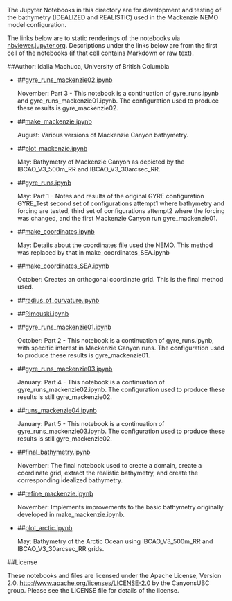 The Jupyter Notebooks in this directory are for development and testing of
the bathymetry (IDEALIZED and REALISTIC) used in the Mackenzie NEMO model configuration.

The links below are to static renderings of the notebooks via
[nbviewer.jupyter.org](http://nbviewer.jupyter.org/).
Descriptions under the links below are from the first cell of the notebooks
(if that cell contains Markdown or raw text).

##Author: Idalia Machuca, University of British Columbia

* ##[gyre_runs_mackenzie02.ipynb](http://nbviewer.jupyter.org/urls/bitbucket.org/CanyonsUBC/mackenzie_canyon/raw/tip/bathymetry/notebooks/gyre_runs_mackenzie02.ipynb)  
    
    November: Part 3 - This notebook is a continuation of gyre_runs.ipynb and gyre_runs_mackenzie01.ipynb. The configuration used to produce these results is gyre_mackenzie02.  
    
* ##[make_mackenzie.ipynb](http://nbviewer.jupyter.org/urls/bitbucket.org/CanyonsUBC/mackenzie_canyon/raw/tip/bathymetry/notebooks/make_mackenzie.ipynb)  
    
    August: Various versions of Mackenzie Canyon bathymetry.  

* ##[plot_mackenzie.ipynb](http://nbviewer.jupyter.org/urls/bitbucket.org/CanyonsUBC/mackenzie_canyon/raw/tip/bathymetry/notebooks/plot_mackenzie.ipynb)  
    
    May: Bathymetry of Mackenzie Canyon as depicted by the IBCAO_V3_500m_RR and IBCAO_V3_30arcsec_RR.  

* ##[gyre_runs.ipynb](http://nbviewer.jupyter.org/urls/bitbucket.org/CanyonsUBC/mackenzie_canyon/raw/tip/bathymetry/notebooks/gyre_runs.ipynb)  
    
    May: Part 1 - Notes and results of the original GYRE configuration GYRE_Test second set of configurations attempt1 where bathymetry and forcing are tested, third set of configurations attempt2 where the forcing was changed, and the first Mackenzie Canyon run gyre_mackenzie01.  

* ##[make_coordinates.ipynb](http://nbviewer.jupyter.org/urls/bitbucket.org/CanyonsUBC/mackenzie_canyon/raw/tip/bathymetry/notebooks/make_coordinates.ipynb)  
    
    May: Details about the coordinates file used the NEMO. This method was replaced by that in make_coordinates_SEA.ipynb  

* ##[make_coordinates_SEA.ipynb](http://nbviewer.jupyter.org/urls/bitbucket.org/CanyonsUBC/mackenzie_canyon/raw/tip/bathymetry/notebooks/make_coordinates_SEA.ipynb)  
    
    October: Creates an orthogonal coordinate grid. This is the final method used.  

* ##[radius_of_curvature.ipynb](http://nbviewer.jupyter.org/urls/bitbucket.org/CanyonsUBC/mackenzie_canyon/raw/tip/bathymetry/notebooks/radius_of_curvature.ipynb)  
    
* ##[Rimouski.ipynb](http://nbviewer.jupyter.org/urls/bitbucket.org/CanyonsUBC/mackenzie_canyon/raw/tip/bathymetry/notebooks/Rimouski.ipynb)  
    
* ##[gyre_runs_mackenzie01.ipynb](http://nbviewer.jupyter.org/urls/bitbucket.org/CanyonsUBC/mackenzie_canyon/raw/tip/bathymetry/notebooks/gyre_runs_mackenzie01.ipynb)  
    
    October: Part 2 - This notebook is a continuation of gyre_runs.ipynb, with specific interest in Mackenzie Canyon runs. The configuration used to produce these results is gyre_mackenzie01.  

* ##[gyre_runs_mackenzie03.ipynb](http://nbviewer.jupyter.org/urls/bitbucket.org/CanyonsUBC/mackenzie_canyon/raw/tip/bathymetry/notebooks/gyre_runs_mackenzie03.ipynb)  
    
    January: Part 4 - This notebook is a continuation of gyre_runs_mackenzie02.ipynb. The configuration used to produce these results is still gyre_mackenzie02.  

* ##[runs_mackenzie04.ipynb](http://nbviewer.jupyter.org/urls/bitbucket.org/CanyonsUBC/mackenzie_canyon/raw/tip/bathymetry/notebooks/runs_mackenzie04.ipynb)  
    
    January: Part 5 - This notebook is a continuation of gyre_runs_mackenzie03.ipynb. The configuration used to produce these results is still gyre_mackenzie02.   

* ##[final_bathymetry.ipynb](http://nbviewer.jupyter.org/urls/bitbucket.org/CanyonsUBC/mackenzie_canyon/raw/tip/bathymetry/notebooks/final_bathymetry.ipynb)  
    
    November: The final notebook used to create a domain, create a coordinate grid, extract the realistic bathymetry, and create the corresponding idealized bathymetry.  

* ##[refine_mackenzie.ipynb](http://nbviewer.jupyter.org/urls/bitbucket.org/CanyonsUBC/mackenzie_canyon/raw/tip/bathymetry/notebooks/refine_mackenzie.ipynb)  
    
    November: Implements improvements to the basic bathymetry originally developed in make_mackenzie.ipynb.  

* ##[plot_arctic.ipynb](http://nbviewer.jupyter.org/urls/bitbucket.org/CanyonsUBC/mackenzie_canyon/raw/tip/bathymetry/notebooks/plot_arctic.ipynb)  
    
    May: Bathymetry of the Arctic Ocean using IBCAO_V3_500m_RR and IBCAO_V3_30arcsec_RR grids.  


##License

These notebooks and files are licensed under the Apache License, Version 2.0.
http://www.apache.org/licenses/LICENSE-2.0 by the CanyonsUBC group.
Please see the LICENSE file for details of the license.
